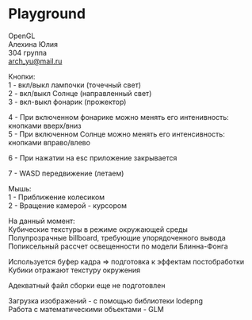 # Playground
OpenGL  
Алехина Юлия  
304 группа  
arch_yu@mail.ru

Кнопки:  
1 - вкл/выкл лампочки (точечный свет)  
2 - вкл/выкл Солнце (направленный свет)  
3 - вкл-выкл фонарик (прожектор)  

4 - При включенном фонарике можно менять его интенивность: кнопками вверх/вниз  
5 - При включенном Солнце можно менять его интенсивность: кнопками вправо/влево  

6 - При нажатии на esc приложение закрывается  

7 - WASD передвижение (летаем)  
  
Мышь:  
1 - Приближение колесиком  
2 - Вращение камерой - курсором  
  
На данный момент:  
Кубические текстуры в режиме окружающей среды  
Полупрозрачные billboard, требующие упорядоченного вывода  
Попиксельный рассчет освещенности по модели Блинна-Фонга  
  
Используется буфер кадра => подготовка к эффектам постобработки  
Кубики отражают текстуру окружения  
  
Адекватный файл сборки еще не подготовлен  
  
Загрузка изображений - с помощью библиотеки lodepng  
Работа с математическими объектами - GLM  
